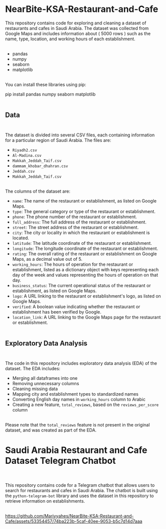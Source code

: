 # NearBite-KSA-Restaurant-and-Cafe
This repository contains code for exploring and cleaning a dataset of restaurants and cafes in Saudi Arabia. The dataset was collected from Google Maps and includes information about ( 5000 rows ) such as the name, type, location, and working hours of each establishment. <br> <br>

- pandas <br>
- numpy <br>
- seaborn <br>
- matplotlib <br><br>

You can install these libraries using pip: <br>

pip install pandas numpy seaborn matplotlib <br><br>

## Data <br><br>

The dataset is divided into several CSV files, each containing information for a particular region of Saudi Arabia. The files are: <br>

- `Riyadh2.csv` <br>
- `Al-Madina.csv` <br>
- `Makkah_Jeddah_Taif.csv` <br>
- `dammam_khobar_dhahran.csv` <br>
- `Jeddah.csv` <br>
- `Makkah_Jeddah_Taif.csv` <br><br>

The columns of the dataset are: <br>

- `name`: The name of the restaurant or establishment, as listed on Google Maps. <br>
- `type`: The general category or type of the restaurant or establishment. <br>
- `phone`: The phone number of the restaurant or establishment. <br>
- `full_address`: The full address of the restaurant or establishment. <br>
- `street`: The street address of the restaurant or establishment. <br>
- `city`: The city or locality in which the restaurant or establishment is located. <br>
- `latitude`: The latitude coordinate of the restaurant or establishment. <br>
- `longitude`: The longitude coordinate of the restaurant or establishment. <br>
- `rating`: The overall rating of the restaurant or establishment on Google Maps, as a decimal value out of 5. <br>
- `working_hours`: The hours of operation for the restaurant or establishment, listed as a dictionary object with keys representing each day of the week and values representing the hours of operation on that day. <br>
- `business_status`: The current operational status of the restaurant or establishment, as listed on Google Maps. <br>
- `logo`: A URL linking to the restaurant or establishment's logo, as listed on Google Maps. <br>
- `verified`: A boolean value indicating whether the restaurant or establishment has been verified by Google. <br>
- `location_link`: A URL linking to the Google Maps page for the restaurant or establishment. <br><br>

## Exploratory Data Analysis <br><br>

The code in this repository includes exploratory data analysis (EDA) of the dataset. The EDA includes: <br>

- Merging all dataframes into one <br>
- Removing unnecessary columns <br>
- Cleaning missing data <br>
- Mapping city and establishment types to standardized names <br>
- Converting English day names in `working_hours` column to Arabic <br>
- Creating a new feature, `total_reviews`, based on the `reviews_per_score` column <br><br>

Please note that the `total_reviews` feature is not present in the original dataset, and was created as part of the EDA.


# Saudi Arabia Restaurant and Cafe Dataset Telegram Chatbot <br><br>

This repository contains code for a Telegram chatbot that allows users to search for restaurants and cafes in Saudi Arabia. The chatbot is built using the `python-telegram-bot` library and uses the dataset in this repository to retrieve information on establishments. <br><br>

https://github.com/Mariyyahes/NearBite-KSA-Restaurant-and-Cafe/assets/53354457/74ba223b-5caf-40ee-9053-b5c7d14d7aaa
